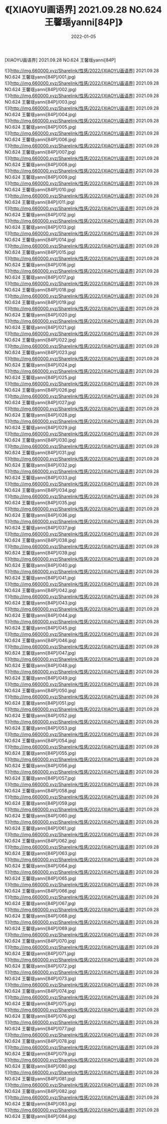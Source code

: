 ﻿---
layout: post
title:  《[XIAOYU画语界] 2021.09.28 NO.624 王馨瑶yanni[84P]》
date:   2022-01-05
img: http://img.660000.xyz/Sharelink/性感/2022/[XIAOYU画语界] 2021.09.28 NO.624 王馨瑶yanni[84P]/000.jpg
categories: [美女, 清纯, 唯美]
---

[XIAOYU画语界] 2021.09.28 NO.624 王馨瑶yanni[84P]

  ![](http://img.660000.xyz/Sharelink/性感/2022/[XIAOYU画语界] 2021.09.28 NO.624 王馨瑶yanni[84P]/001.jpg) <br> ![](http://img.660000.xyz/Sharelink/性感/2022/[XIAOYU画语界] 2021.09.28 NO.624 王馨瑶yanni[84P]/002.jpg) <br> ![](http://img.660000.xyz/Sharelink/性感/2022/[XIAOYU画语界] 2021.09.28 NO.624 王馨瑶yanni[84P]/003.jpg) <br> ![](http://img.660000.xyz/Sharelink/性感/2022/[XIAOYU画语界] 2021.09.28 NO.624 王馨瑶yanni[84P]/004.jpg) <br> ![](http://img.660000.xyz/Sharelink/性感/2022/[XIAOYU画语界] 2021.09.28 NO.624 王馨瑶yanni[84P]/005.jpg) <br> ![](http://img.660000.xyz/Sharelink/性感/2022/[XIAOYU画语界] 2021.09.28 NO.624 王馨瑶yanni[84P]/006.jpg) <br> ![](http://img.660000.xyz/Sharelink/性感/2022/[XIAOYU画语界] 2021.09.28 NO.624 王馨瑶yanni[84P]/007.jpg) <br> ![](http://img.660000.xyz/Sharelink/性感/2022/[XIAOYU画语界] 2021.09.28 NO.624 王馨瑶yanni[84P]/008.jpg) <br> ![](http://img.660000.xyz/Sharelink/性感/2022/[XIAOYU画语界] 2021.09.28 NO.624 王馨瑶yanni[84P]/009.jpg) <br> ![](http://img.660000.xyz/Sharelink/性感/2022/[XIAOYU画语界] 2021.09.28 NO.624 王馨瑶yanni[84P]/010.jpg) <br> ![](http://img.660000.xyz/Sharelink/性感/2022/[XIAOYU画语界] 2021.09.28 NO.624 王馨瑶yanni[84P]/011.jpg) <br> ![](http://img.660000.xyz/Sharelink/性感/2022/[XIAOYU画语界] 2021.09.28 NO.624 王馨瑶yanni[84P]/012.jpg) <br> ![](http://img.660000.xyz/Sharelink/性感/2022/[XIAOYU画语界] 2021.09.28 NO.624 王馨瑶yanni[84P]/013.jpg) <br> ![](http://img.660000.xyz/Sharelink/性感/2022/[XIAOYU画语界] 2021.09.28 NO.624 王馨瑶yanni[84P]/014.jpg) <br> ![](http://img.660000.xyz/Sharelink/性感/2022/[XIAOYU画语界] 2021.09.28 NO.624 王馨瑶yanni[84P]/015.jpg) <br> ![](http://img.660000.xyz/Sharelink/性感/2022/[XIAOYU画语界] 2021.09.28 NO.624 王馨瑶yanni[84P]/016.jpg) <br> ![](http://img.660000.xyz/Sharelink/性感/2022/[XIAOYU画语界] 2021.09.28 NO.624 王馨瑶yanni[84P]/017.jpg) <br> ![](http://img.660000.xyz/Sharelink/性感/2022/[XIAOYU画语界] 2021.09.28 NO.624 王馨瑶yanni[84P]/018.jpg) <br> ![](http://img.660000.xyz/Sharelink/性感/2022/[XIAOYU画语界] 2021.09.28 NO.624 王馨瑶yanni[84P]/019.jpg) <br> ![](http://img.660000.xyz/Sharelink/性感/2022/[XIAOYU画语界] 2021.09.28 NO.624 王馨瑶yanni[84P]/020.jpg) <br> ![](http://img.660000.xyz/Sharelink/性感/2022/[XIAOYU画语界] 2021.09.28 NO.624 王馨瑶yanni[84P]/021.jpg) <br> ![](http://img.660000.xyz/Sharelink/性感/2022/[XIAOYU画语界] 2021.09.28 NO.624 王馨瑶yanni[84P]/022.jpg) <br> ![](http://img.660000.xyz/Sharelink/性感/2022/[XIAOYU画语界] 2021.09.28 NO.624 王馨瑶yanni[84P]/023.jpg) <br> ![](http://img.660000.xyz/Sharelink/性感/2022/[XIAOYU画语界] 2021.09.28 NO.624 王馨瑶yanni[84P]/024.jpg) <br> ![](http://img.660000.xyz/Sharelink/性感/2022/[XIAOYU画语界] 2021.09.28 NO.624 王馨瑶yanni[84P]/025.jpg) <br> ![](http://img.660000.xyz/Sharelink/性感/2022/[XIAOYU画语界] 2021.09.28 NO.624 王馨瑶yanni[84P]/026.jpg) <br> ![](http://img.660000.xyz/Sharelink/性感/2022/[XIAOYU画语界] 2021.09.28 NO.624 王馨瑶yanni[84P]/027.jpg) <br> ![](http://img.660000.xyz/Sharelink/性感/2022/[XIAOYU画语界] 2021.09.28 NO.624 王馨瑶yanni[84P]/028.jpg) <br> ![](http://img.660000.xyz/Sharelink/性感/2022/[XIAOYU画语界] 2021.09.28 NO.624 王馨瑶yanni[84P]/029.jpg) <br> ![](http://img.660000.xyz/Sharelink/性感/2022/[XIAOYU画语界] 2021.09.28 NO.624 王馨瑶yanni[84P]/030.jpg) <br> ![](http://img.660000.xyz/Sharelink/性感/2022/[XIAOYU画语界] 2021.09.28 NO.624 王馨瑶yanni[84P]/031.jpg) <br> ![](http://img.660000.xyz/Sharelink/性感/2022/[XIAOYU画语界] 2021.09.28 NO.624 王馨瑶yanni[84P]/032.jpg) <br> ![](http://img.660000.xyz/Sharelink/性感/2022/[XIAOYU画语界] 2021.09.28 NO.624 王馨瑶yanni[84P]/033.jpg) <br> ![](http://img.660000.xyz/Sharelink/性感/2022/[XIAOYU画语界] 2021.09.28 NO.624 王馨瑶yanni[84P]/034.jpg) <br> ![](http://img.660000.xyz/Sharelink/性感/2022/[XIAOYU画语界] 2021.09.28 NO.624 王馨瑶yanni[84P]/035.jpg) <br> ![](http://img.660000.xyz/Sharelink/性感/2022/[XIAOYU画语界] 2021.09.28 NO.624 王馨瑶yanni[84P]/036.jpg) <br> ![](http://img.660000.xyz/Sharelink/性感/2022/[XIAOYU画语界] 2021.09.28 NO.624 王馨瑶yanni[84P]/037.jpg) <br> ![](http://img.660000.xyz/Sharelink/性感/2022/[XIAOYU画语界] 2021.09.28 NO.624 王馨瑶yanni[84P]/038.jpg) <br> ![](http://img.660000.xyz/Sharelink/性感/2022/[XIAOYU画语界] 2021.09.28 NO.624 王馨瑶yanni[84P]/039.jpg) <br> ![](http://img.660000.xyz/Sharelink/性感/2022/[XIAOYU画语界] 2021.09.28 NO.624 王馨瑶yanni[84P]/040.jpg) <br> ![](http://img.660000.xyz/Sharelink/性感/2022/[XIAOYU画语界] 2021.09.28 NO.624 王馨瑶yanni[84P]/041.jpg) <br> ![](http://img.660000.xyz/Sharelink/性感/2022/[XIAOYU画语界] 2021.09.28 NO.624 王馨瑶yanni[84P]/042.jpg) <br> ![](http://img.660000.xyz/Sharelink/性感/2022/[XIAOYU画语界] 2021.09.28 NO.624 王馨瑶yanni[84P]/043.jpg) <br> ![](http://img.660000.xyz/Sharelink/性感/2022/[XIAOYU画语界] 2021.09.28 NO.624 王馨瑶yanni[84P]/044.jpg) <br> ![](http://img.660000.xyz/Sharelink/性感/2022/[XIAOYU画语界] 2021.09.28 NO.624 王馨瑶yanni[84P]/045.jpg) <br> ![](http://img.660000.xyz/Sharelink/性感/2022/[XIAOYU画语界] 2021.09.28 NO.624 王馨瑶yanni[84P]/046.jpg) <br> ![](http://img.660000.xyz/Sharelink/性感/2022/[XIAOYU画语界] 2021.09.28 NO.624 王馨瑶yanni[84P]/047.jpg) <br> ![](http://img.660000.xyz/Sharelink/性感/2022/[XIAOYU画语界] 2021.09.28 NO.624 王馨瑶yanni[84P]/048.jpg) <br> ![](http://img.660000.xyz/Sharelink/性感/2022/[XIAOYU画语界] 2021.09.28 NO.624 王馨瑶yanni[84P]/049.jpg) <br> ![](http://img.660000.xyz/Sharelink/性感/2022/[XIAOYU画语界] 2021.09.28 NO.624 王馨瑶yanni[84P]/050.jpg) <br> ![](http://img.660000.xyz/Sharelink/性感/2022/[XIAOYU画语界] 2021.09.28 NO.624 王馨瑶yanni[84P]/051.jpg) <br> ![](http://img.660000.xyz/Sharelink/性感/2022/[XIAOYU画语界] 2021.09.28 NO.624 王馨瑶yanni[84P]/052.jpg) <br> ![](http://img.660000.xyz/Sharelink/性感/2022/[XIAOYU画语界] 2021.09.28 NO.624 王馨瑶yanni[84P]/053.jpg) <br> ![](http://img.660000.xyz/Sharelink/性感/2022/[XIAOYU画语界] 2021.09.28 NO.624 王馨瑶yanni[84P]/054.jpg) <br> ![](http://img.660000.xyz/Sharelink/性感/2022/[XIAOYU画语界] 2021.09.28 NO.624 王馨瑶yanni[84P]/055.jpg) <br> ![](http://img.660000.xyz/Sharelink/性感/2022/[XIAOYU画语界] 2021.09.28 NO.624 王馨瑶yanni[84P]/056.jpg) <br> ![](http://img.660000.xyz/Sharelink/性感/2022/[XIAOYU画语界] 2021.09.28 NO.624 王馨瑶yanni[84P]/057.jpg) <br> ![](http://img.660000.xyz/Sharelink/性感/2022/[XIAOYU画语界] 2021.09.28 NO.624 王馨瑶yanni[84P]/058.jpg) <br> ![](http://img.660000.xyz/Sharelink/性感/2022/[XIAOYU画语界] 2021.09.28 NO.624 王馨瑶yanni[84P]/059.jpg) <br> ![](http://img.660000.xyz/Sharelink/性感/2022/[XIAOYU画语界] 2021.09.28 NO.624 王馨瑶yanni[84P]/060.jpg) <br> ![](http://img.660000.xyz/Sharelink/性感/2022/[XIAOYU画语界] 2021.09.28 NO.624 王馨瑶yanni[84P]/061.jpg) <br> ![](http://img.660000.xyz/Sharelink/性感/2022/[XIAOYU画语界] 2021.09.28 NO.624 王馨瑶yanni[84P]/062.jpg) <br> ![](http://img.660000.xyz/Sharelink/性感/2022/[XIAOYU画语界] 2021.09.28 NO.624 王馨瑶yanni[84P]/063.jpg) <br> ![](http://img.660000.xyz/Sharelink/性感/2022/[XIAOYU画语界] 2021.09.28 NO.624 王馨瑶yanni[84P]/064.jpg) <br> ![](http://img.660000.xyz/Sharelink/性感/2022/[XIAOYU画语界] 2021.09.28 NO.624 王馨瑶yanni[84P]/065.jpg) <br> ![](http://img.660000.xyz/Sharelink/性感/2022/[XIAOYU画语界] 2021.09.28 NO.624 王馨瑶yanni[84P]/066.jpg) <br> ![](http://img.660000.xyz/Sharelink/性感/2022/[XIAOYU画语界] 2021.09.28 NO.624 王馨瑶yanni[84P]/067.jpg) <br> ![](http://img.660000.xyz/Sharelink/性感/2022/[XIAOYU画语界] 2021.09.28 NO.624 王馨瑶yanni[84P]/068.jpg) <br> ![](http://img.660000.xyz/Sharelink/性感/2022/[XIAOYU画语界] 2021.09.28 NO.624 王馨瑶yanni[84P]/069.jpg) <br> ![](http://img.660000.xyz/Sharelink/性感/2022/[XIAOYU画语界] 2021.09.28 NO.624 王馨瑶yanni[84P]/070.jpg) <br> ![](http://img.660000.xyz/Sharelink/性感/2022/[XIAOYU画语界] 2021.09.28 NO.624 王馨瑶yanni[84P]/071.jpg) <br> ![](http://img.660000.xyz/Sharelink/性感/2022/[XIAOYU画语界] 2021.09.28 NO.624 王馨瑶yanni[84P]/072.jpg) <br> ![](http://img.660000.xyz/Sharelink/性感/2022/[XIAOYU画语界] 2021.09.28 NO.624 王馨瑶yanni[84P]/073.jpg) <br> ![](http://img.660000.xyz/Sharelink/性感/2022/[XIAOYU画语界] 2021.09.28 NO.624 王馨瑶yanni[84P]/074.jpg) <br> ![](http://img.660000.xyz/Sharelink/性感/2022/[XIAOYU画语界] 2021.09.28 NO.624 王馨瑶yanni[84P]/075.jpg) <br> ![](http://img.660000.xyz/Sharelink/性感/2022/[XIAOYU画语界] 2021.09.28 NO.624 王馨瑶yanni[84P]/076.jpg) <br> ![](http://img.660000.xyz/Sharelink/性感/2022/[XIAOYU画语界] 2021.09.28 NO.624 王馨瑶yanni[84P]/077.jpg) <br> ![](http://img.660000.xyz/Sharelink/性感/2022/[XIAOYU画语界] 2021.09.28 NO.624 王馨瑶yanni[84P]/078.jpg) <br> ![](http://img.660000.xyz/Sharelink/性感/2022/[XIAOYU画语界] 2021.09.28 NO.624 王馨瑶yanni[84P]/079.jpg) <br> ![](http://img.660000.xyz/Sharelink/性感/2022/[XIAOYU画语界] 2021.09.28 NO.624 王馨瑶yanni[84P]/080.jpg) <br> ![](http://img.660000.xyz/Sharelink/性感/2022/[XIAOYU画语界] 2021.09.28 NO.624 王馨瑶yanni[84P]/081.jpg) <br> ![](http://img.660000.xyz/Sharelink/性感/2022/[XIAOYU画语界] 2021.09.28 NO.624 王馨瑶yanni[84P]/082.jpg) <br> ![](http://img.660000.xyz/Sharelink/性感/2022/[XIAOYU画语界] 2021.09.28 NO.624 王馨瑶yanni[84P]/083.jpg) <br> ![](http://img.660000.xyz/Sharelink/性感/2022/[XIAOYU画语界] 2021.09.28 NO.624 王馨瑶yanni[84P]/084.jpg) <br>